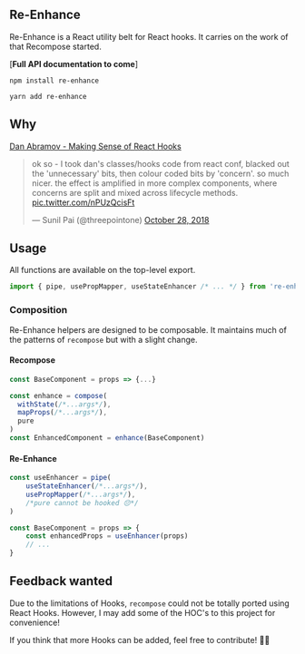 ## Re-Enhance

Re-Enhance is a React utility belt for React hooks. It carries on the work of that Recompose started.

[**Full API documentation to come**]

```
npm install re-enhance
```

```
yarn add re-enhance
```

## Why

[Dan Abramov - Making Sense of React Hooks](https://dev.to/dan_abramov/making-sense-of-react-hooks-2eib)

<div class="center">
<blockquote class="twitter-tweet" data-lang="en"><p lang="en" dir="ltr">ok so - I took dan&#39;s classes/hooks code from react conf, blacked out the &#39;unnecessary&#39; bits, then colour coded bits by &#39;concern&#39;. so much nicer. the effect is amplified in more complex components, where concerns are split and mixed across lifecycle methods. <a href="https://t.co/nPUzQcisFt">pic.twitter.com/nPUzQcisFt</a></p>&mdash; Sunil Pai (@threepointone) <a href="https://twitter.com/threepointone/status/1056594421079261185?ref_src=twsrc%5Etfw">October 28, 2018</a></blockquote>
  
<script async src="https://platform.twitter.com/widgets.js" charset="utf-8">
</script>

</div>


## Usage

All functions are available on the top-level export.

```js
import { pipe, usePropMapper, useStateEnhancer /* ... */ } from 're-enhance'
```

### Composition

Re-Enhance helpers are designed to be composable. It maintains much of the patterns of `recompose` but with a slight change.

#### Recompose

```js
const BaseComponent = props => {...}

const enhance = compose(
  withState(/*...args*/),
  mapProps(/*...args*/),
  pure
)
const EnhancedComponent = enhance(BaseComponent)
```

#### Re-Enhance

```js
const useEnhancer = pipe(
    useStateEnhancer(/*...args*/),
    usePropMapper(/*...args*/),
    /*pure cannot be hooked 😔*/
)

const BaseComponent = props => {
    const enhancedProps = useEnhancer(props)
    // ...
}
```

## Feedback wanted

Due to the limitations of Hooks, `recompose` could not be totally ported using React Hooks. However, I may add some of the HOC's to this project for convenience!

If you think that more Hooks can be added, feel free to contribute! 🎉🎉
